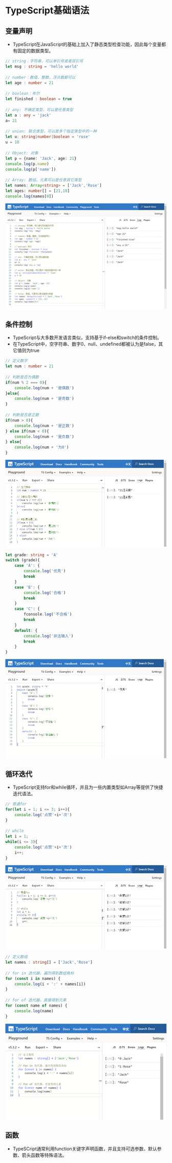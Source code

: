 # TypeScript基础语法

## 变量声明

+ TypeScript在JavaScript的基础上加入了静态类型检查功能，因此每个变量都有固定的数据类型。

```typescript
// string：字符串，可以单引号或者双引号
let msg : string = 'hello world'

// number：数值，整数，浮点数都可以
let age : number = 21

// boolean：布尔
let finished : boolean = true

// any: 不确定类型，可以是任意类型
let a : any = 'jack'
a= 21

// union: 联合类型，可以是多个指定类型中的一种
let u: string|number|boolean = 'rose'
u = 18

// Object: 对象
let p = {name: 'Jack', age: 21}
console.log(p.name)
console.log(p['name'])

// Array: 数组，元素可以是任意其它类型
let names: Array<string> = ['Jack','Rose']
let ages: number[] = [21,18]
console.log(names[0])

```



<img src="image/变量声明.png" />

## 条件控制

+ TypeScript与大多数开发语言类似，支持基于if-else和switch的条件控制。
+ 在TypeScript中，空字符串、数字0、null、undefined都被认为是false，其它值则为true

```typescript
// 定义数字
let num : number = 21

// 判断是否为偶数
if(num % 2 === 0){
    console.log(num + '是偶数')
}else{
    console.log(num + '是奇数')
}

// 判断是否是正数
if(num > 0){
    console.log(num + '是正数')
} else if(num < 0){
    console.log(num + '是负数')
} else{
    console.log(num + '为0')
}
```

<img src="image/条件控制1.png" />

```typescript
let grade: string = 'A'
switch (grade){ 
    case 'A': {
        console.log('优秀')
        break
    }
    case 'B': {
        console.log('合格')
        break
    }
    case 'C': {
        fconsole.log('不合格')
        break
    }
    default: {
        console.log('非法输入')
        break
    }
}
```

<img src="image/条件控制2.png"/>

## 循环迭代

+ TypeScript支持for和while循环，并且为一些内置类型如Array等提供了快捷迭代语法。

```typescript
// 普通for
for(let i = 1; i <= 3; i++){
    console.log('点赞'+i+'次')
}

// while
let i = 1;
while(i <= 3){
    console.log('点赞'+i+'次')
    i++;
}
```

<img src="image/循环迭代1.png"/>

```typescript
// 定义数组
let names : string[] = ['Jack','Rose']

// for in 迭代器，遍历得到数组角标
for (const i in names) {
    console.log(i + ':' + names[i])
}

// for of 迭代器，直接得到元素
for (const name of names) {
    console.log(name)
}
```

<img src = "image/循环迭代2.png">

## 函数

+ TypeSCript通常利用function关键字声明函数，并且支持可选参数、默认参数、箭头函数等特殊语法。

```typescript
```

